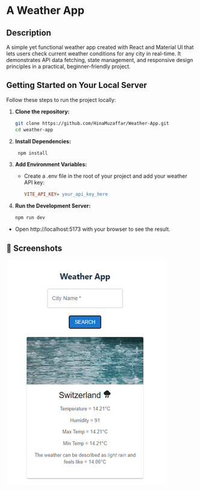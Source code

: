# A Weather App

## Description

A simple yet functional weather app created with React and Material UI that lets users check current weather conditions for any city in real-time. It demonstrates API data fetching, state management, and responsive design principles in a practical, beginner-friendly project.

## Getting Started on Your Local Server

Follow these steps to run the project locally:

1. **Clone the repository:**

   ```bash
   git clone https://github.com/HinaMuzaffar/Weather-App.git
   cd weather-app

   ```

2. **Install Dependencies:**
   ```bash
    npm install
   ```
3. **Add Environment Variables:**
   - Create a .env file in the root of your project and add your weather API key:
     ```ini
     VITE_API_KEY= your_api_key_here
     ```
4. **Run the Development Server:**
   ```bash
   npm run dev
   ```

- Open http://localhost:5173 with your browser to see the result.

## 📸 Screenshots

![Weather of Switzerland](public/images/weather-app.png)

